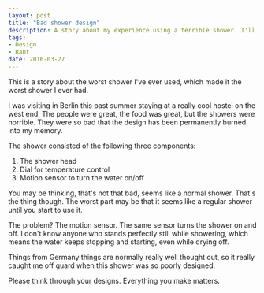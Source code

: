 ```yaml
---
layout: post
title: "Bad shower design"
description: A story about my experience using a terrible shower. I'll never forget it and I'll never go back.
tags:
- Design
- Rant
date: 2016-03-27
---
```


This is a story about the worst shower I've ever used, which made it the worst shower I ever had.

I was visiting in Berlin this past summer staying at a really cool hostel on the west end. The people were great, the food was great, but the showers were horrible. They were so bad that the design has been permanently burned into my memory.

The shower consisted of the following three components:

1. The shower head
2. Dial for temperature control
3. Motion sensor to turn the water on/off

You may be thinking, that's not that bad, seems like a normal shower. That's the thing though. The worst part may be that it seems like a regular shower until you start to use it.

The problem? The motion sensor. The same sensor turns the shower on and off. I don't know anyone who stands perfectly still while showering, which means the water keeps stopping and starting, even while drying off.

Things from Germany things are normally really well thought out, so it really caught me off guard when this shower was so poorly designed.

Please think through your designs. Everything you make matters.
